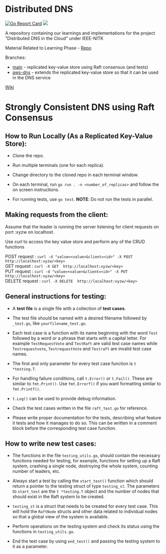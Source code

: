 # Distributed DNS

[![Go Report Card](https://goreportcard.com/badge/github.com/krithikvaidya/distributed-dns)](https://goreportcard.com/report/github.com/krithikvaidya/distributed-dns)
[![](https://godoc.org/github.com/krithikvaidya/distributed-dns?status.svg)](https://godoc.org/github.com/krithikvaidya/distributed-dns)

A repository containing our learnings and implementations for the project "Distributed DNS in the Cloud" under IEEE-NITK

Material Related to Learning Phase - [Repo](https://github.com/krithikvaidya/distdns-learning)

Branches: 
- [main](https://github.com/krithikvaidya/distributed-dns) - replicated key-value store using Raft consensus (and tests)
- [aws-dns](https://github.com/krithikvaidya/distributed-dns/tree/aws-dns) - extends the replicated key-value store so that it can be used in the DNS service

[Wiki](https://github.com/krithikvaidya/distributed-dns/wiki)

# Strongly Consistent DNS using Raft Consensus

## How to Run Locally (As a Replicated Key-Value Store):

- Clone the repo.

- Run multiple terminals (one for each replica).

- Change directory to the cloned repo in each terminal window.

- On each terminal, run ```go run . -n <number_of_replicas>``` and follow the on screen instructions.

- For running tests, use ```go test```. **NOTE**: Do not run the tests in parallel.

## Making requests from the client:

Assume that the leader is running the server listening for client requests on port :xyzw on localhost.

Use curl to access the key value store and perform any of the CRUD functions<br>

POST request : ```curl -d "value=<value>&client=<id>" -X POST http://localhost:xyzw/<key>```<br>
GET request : ```curl -X GET  http://localhost:xyzw/<key>```<br>
PUT request : ```curl -d "value=<value>&client=<id>" -X PUT http://localhost:xyzw/<key>```<br>
DELETE request : ```curl -X DELETE  http://localhost:xyzw/<key>```<br>

## General instructions for testing:

- A **test file** is a single file with a collection of **test cases**.

- The test file should be named with a desired filename followed by `_test.go`, like `yourfilename_test.go`.

- Each test case is a function with its name beginning with the word `Test` followed by a word or a phrase that starts with a capital letter. For example `TestRequestVote` and `TestRaft` are valid test case names while `Testrequestvote`, `TestrequestVote` and `Testraft` are invalid test case names.

- The first and only parameter for every test case function is `t *testing.T`.

- For handling failure conditions, call `t.Error()` or `t.Fail()`. These are similar to `fmt.Print()`. Use `fmt.Errorf()` if you want formatting similar to `fmt.Printf()`.

- `t.Log()` can be used to provide debug information.

- Check the test cases written in the file `raft_test.go` for reference.

- Please write proper documentation for the tests, describing what feature it tests and how it manages to do so. This can be written in a comment block before the corresponding test case function.

## How to write new test cases:

- The functions in the file `testing_utils.go`, should contain the necessary functions needed for testing, for example, functions for setting up a Raft system, crashing a single node, destroying the whole system, counting number of leaders, etc.

- Always start a test by calling the `start_test()` function which should return a pointer to the testing struct of type `testing_st`. The parameters to `start_test` are the `t *testing.T` object and the number of nodes that should exist in the Raft system to be created.

- `testing_st` is a struct that needs to be created for every test case. This will hold the `RaftNode` structs and other data related to individual nodes so that a global view of the system is available.

- Perform operations on the testing system and check its status using the functions in `testing_utils.go`.

- End the test case by using `end_test()` and passing the testing system to it as a parameter.

